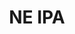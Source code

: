 ---
title: NE IPA
bjcp_cat: American IPA (14 B)
brew_date: December 11, 2016
type: homebrew_recipe
short_description: My first take on a New England style IPA
page_url: /recipes/NE_IPA.html
---